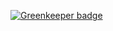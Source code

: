 
[![Greenkeeper badge](https://badges.greenkeeper.io/DenisRebenok/spacex-launch-stats.svg)](https://greenkeeper.io/)
